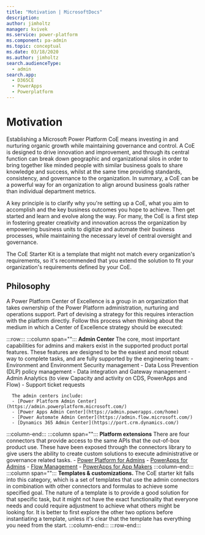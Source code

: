 ```yaml
---
title: "Motivation | MicrosoftDocs"
description: 
author: jimholtz
manager: kvivek
ms.service: power-platform
ms.component: pa-admin
ms.topic: conceptual
ms.date: 03/18/2020
ms.author: jimholtz
search.audienceType: 
  - admin
search.app: 
  - D365CE
  - PowerApps
  - Powerplatform
---
```

# Motivation

Establishing a Microsoft Power Platform CoE means investing in and nurturing organic growth while maintaining governance and control. A CoE is designed to drive innovation and improvement, and through its central function can break down geographic and organizational silos in order to bring together like minded people with similar business goals to share knowledge and success, whilst at the same time providing standards, consistency, and governance to the organization. In summary, a CoE can be a powerful way for an organization to align around business goals rather than individual department metrics.

A key principle is to clarify why you're setting up a CoE, what you aim to accomplish and the key business outcomes you hope to achieve. Then get started and learn and evolve along the way. For many, the CoE is a first step in fostering greater creativity and innovation across the organization by empowering business units to digitize and automate their business processes, while maintaining the necessary level of central oversight and governance.

The CoE Starter Kit is a template that might not match every organization's requirements, so it's recommended that you extend the solution to fit your organization's requirements defined by your CoE.

## Philosophy

A Power Platform Center of Excellence is a group in an organization that takes ownership of the Power Platform administration, nurturing and operations support. Part of devising a strategy for this requires interaction with the platform directly.
Follow this process when thinking about the medium in which a Center of Excellence strategy should be executed:

:::row:::
   :::column span="":::
      **Admin Center** The core, most important capabilities for admins and makers exist in the supported product portal features. These features are designed to be the easiest and most robust way to complete tasks, and are fully supported by the engineering team:
      - Environment and Environment Security management
      - Data Loss Prevention (DLP) policy management
      - Data integration and Gateway management
      - Admin Analytics (to view Capacity and activity on CDS, PowerApps and Flow)
      - Support ticket requests

      The admin centers include:
      - [Power Platform Admin Center](https://admin.powerplatform.microsoft.com/)
      - [Power Apps Admin Center](https://admin.powerapps.com/home)
      - [Power Automate Admin Center](https://admin.flow.microsoft.com/)
      - [Dynamics 365 Admin Center](https://port.crm.dynamics.com/)
   :::column-end:::
   :::column span="":::
       **Platform extensions** There are four connectors that provide access to the same APIs that the out-of-box product use. These have been exposed through the connectors library to give users the ability to create custom solutions to execute administrative or governance related tasks.
       - [Power Platform for Admins](https://docs.microsoft.com/connectors/powerplatformforadmins/)
       - [PowerApps for Admins](https://docs.microsoft.com/connectors/powerappsforadmins/)
       - [Flow Management](https://docs.microsoft.com/connectors/flowmanagement/)
       - [PowerApps for App Makers](https://docs.microsoft.com/connectors/powerappsforappmakers/)
   :::column-end:::
    :::column span="":::
      **Templates & customizations.** The CoE starter kit falls into this category, which is a set of templates that use the admin connectors in combination with other connectors and formulas to achieve some specified goal. The nature of a template is to provide a good solution for that specific task, but it might not have the exact functionality that everyone needs and could require adjustment to achieve what others might be looking for. It is better to first explore the other two options before instantiating a template, unless it's clear that the template has everything you need from the start.
   :::column-end:::
:::row-end:::
